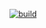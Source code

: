 [![build](https://github.com/Star-Academy/Summer1404-SE-Team03/actions/workflows/buildPipeline.yml/badge.svg)](https://github.com/Star-Academy/Summer1404-SE-Team03/actions/workflows/buildPipeline.yml)